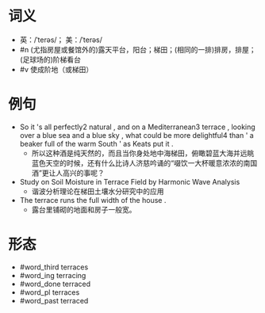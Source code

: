 # 词义
- 英：/ˈterəs/； 美：/ˈterəs/
- #n (尤指房屋或餐馆外的)露天平台，阳台；梯田；(相同的一排)排房，排屋；(足球场的)阶梯看台
- #v 使成阶地（或梯田）
# 例句
- So it 's all perfectly2 natural , and on a Mediterranean3 terrace , looking over a blue sea and a blue sky , what could be more delightful4 than ' a beaker full of the warm South ' as Keats put it .
	- 所以这种酒是纯天然的，而且当你身处地中海梯田，俯瞰碧蓝大海并远眺蓝色天空的时候，还有什么比诗人济慈吟诵的“啜饮一大杯暖意浓浓的南国酒”更让人高兴的事呢？
- Study on Soil Moisture in Terrace Field by Harmonic Wave Analysis
	- 谐波分析理论在梯田土壤水分研究中的应用
- The terrace runs the full width of the house .
	- 露台里铺砌的地面和房子一般宽。
# 形态
- #word_third terraces
- #word_ing terracing
- #word_done terraced
- #word_pl terraces
- #word_past terraced
